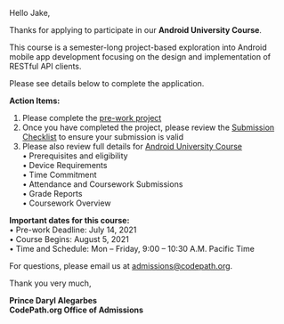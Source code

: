 Hello Jake,

Thanks for applying to participate in our **Android University Course**.

This course is a semester-long project-based exploration into Android mobile app development focusing on the design and implementation of RESTful API clients.

Please see details below to complete the application.


**Action Items:**
1. Please complete the [pre-work project](https://courses.codepath.org/snippets/android_university/prework)
2. Once you have completed the project, please review the [Submission Checklist](https://courses.codepath.org/snippets/android_university/prework) to ensure your submission is valid
3. Please also review full details for [Android University Course](https://courses.codepath.org/snippets/android_university/syllabus)<br>
    • Prerequisites and eligibility<br>
    • Device Requirements<br>
    • Time Commitment<br>
    • Attendance and Coursework Submissions<br>
    • Grade Reports<br>
    • Coursework Overview<br>
    
**Important dates for this course:**<br>
•         Pre-work Deadline: July 14, 2021<br>
•         Course Begins: August 5, 2021<br>
•         Time and Schedule: Mon – Friday, 9:00 – 10:30 A.M. Pacific Time<br>
 
For questions, please email us at admissions@codepath.org.

Thank you very much,

**Prince Daryl Alegarbes**<br>
**CodePath.org Office of Admissions**

